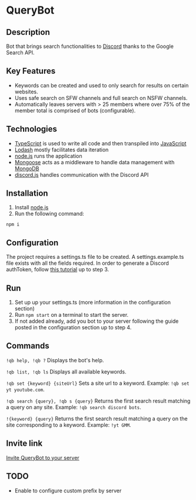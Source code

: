 # QueryBot

## Description

Bot that brings search functionalities to [Discord](https://discordapp.com/) thanks to the Google Search API.

## Key Features

- Keywords can be created and used to only search for results on certain websites.
- Uses safe search on SFW channels and full search on NSFW channels.
- Automatically leaves servers with > 25 members where over 75% of the member total is comprised of bots (configurable).

## Technologies

- [TypeScript](https://www.typescriptlang.org/) is used to write all code and then transpiled into [JavaScript](https://www.javascript.com/)
- [Lodash](https://lodash.com/) mostly facilitates data iteration
- [node.js](https://nodejs.org/) runs the application
- [Mongoose](https://mongoosejs.com/) acts as a middleware to handle data management with [MongoDB](https://www.mongodb.com/)
- [discord.js](https://discord.js.org/#/) handles communication with the Discord API

## Installation

1. Install [node.js](https://nodejs.org/)
2. Run the following command:

```
npm i
```

## Configuration

The project requires a settings.ts file to be created.
A settings.example.ts file exists with all the fields required.
In order to generate a Discord authToken, follow [this tutorial](https://www.digitaltrends.com/gaming/how-to-make-a-discord-bot/) up to step 3.

## Run

1. Set up up your settings.ts (more information in the configuration section)
2. Run `npm start` on a terminal to start the server.
3. If not added already, add you bot to your server following the guide posted in the configuration section up to step 4.

## Commands

`!qb help, !qb ?`
Displays the bot's help.

`!qb list, !qb ls`
Displays all available keywords.

`!qb set {keyword} {siteUrl}`
Sets a site url to a keyword. Example: `!qb set yt youtube.com`.

`!qb search {query}, !qb s {query}`
Returns the first search result matching a query on any site. Example: `!qb search discord bots`.

`!{keyword} {query}`
Returns the first search result matching a query on the site corresponding to a keyword. Example: `!yt GMM`.

## Invite link

[Invite QueryBot to your server](https://discordapp.com/oauth2/authorize?client_id=495279079868596225&scope=bot&permissions=18432)

## TODO

- Enable to configure custom prefix by server
